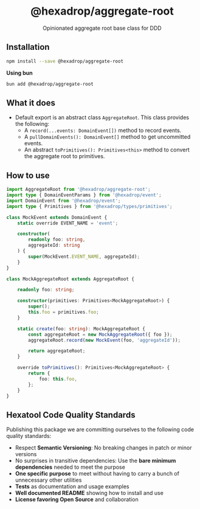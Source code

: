 <h1 align="center">
  @hexadrop/aggregate-root
</h1>

<p align="center">
  Opinionated aggregate root base class for DDD
</p>

## Installation

```bash
npm install --save @hexadrop/aggregate-root
```

**Using bun**

```bash
bun add @hexadrop/aggregate-root
```

## What it does

-   Default export is an abstract class `AggregateRoot`. This class provides the following:
    -   A `record(...events: DomainEvent[])` method to record events.
    -   A `pullDomainEvents(): DomainEvent[]` method to get uncommitted events.
    -   An abstract `toPrimitives(): Primitives<this>` method to convert the aggregate root to primitives.

## How to use

```typescript
import AggregateRoot from '@hexadrop/aggregate-root';
import type { DomainEventParams } from '@hexadrop/event';
import DomainEvent from '@hexadrop/event';
import type { Primitives } from '@hexadrop/types/primitives';

class MockEvent extends DomainEvent {
	static override EVENT_NAME = 'event';

	constructor(
		readonly foo: string,
		aggregateId: string
	) {
		super(MockEvent.EVENT_NAME, aggregateId);
	}
}

class MockAggregateRoot extends AggregateRoot {

    readonly foo: string;

    constructor(primitives: Primitives<MockAggregateRoot>) {
        super();
        this.foo = primitives.foo;
    }

    static create(foo: string): MockAggregateRoot {
        const aggregateRoot = new MockAggregateRoot({ foo });
        aggregateRoot.record(new MockEvent(foo, 'aggregateId'));

        return aggregateRoot;
    }

    override toPrimitives(): Primitives<MockAggregateRoot> {
        return {
            foo: this.foo,
        };
    }
}

```

## Hexatool Code Quality Standards

Publishing this package we are committing ourselves to the following code quality standards:

-   Respect **Semantic Versioning**: No breaking changes in patch or minor versions
-   No surprises in transitive dependencies: Use the **bare minimum dependencies** needed to meet the purpose
-   **One specific purpose** to meet without having to carry a bunch of unnecessary other utilities
-   **Tests** as documentation and usage examples
-   **Well documented README** showing how to install and use
-   **License favoring Open Source** and collaboration
